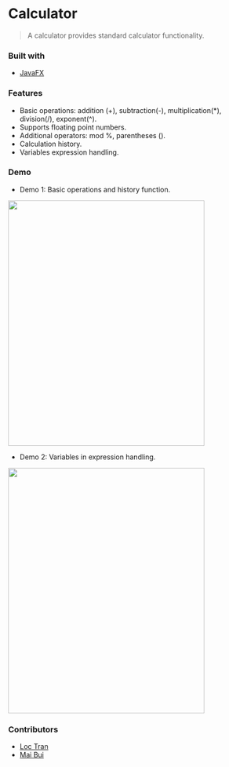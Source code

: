 # Calculator
> A calculator provides standard calculator functionality.

### Built with
* [JavaFX](https://openjfx.io/)

### Features
- Basic operations: addition (+), subtraction(-), multiplication(*), division(/), exponent(^).
- Supports floating point numbers.
- Additional operators: mod %, parentheses ().
- Calculation history.
- Variables expression handling.

### Demo
- Demo 1: Basic operations and history function.

<img src="/Demo/Demo1.gif" width="400" height="500"/>

- Demo 2: Variables in expression handling.

<img src="/Demo/Demo2.gif" width="400" height="500"/>

### Contributors
* [Loc Tran](https://github.com/loctran15)
* [Mai Bui](https://github.com/maipbui)
